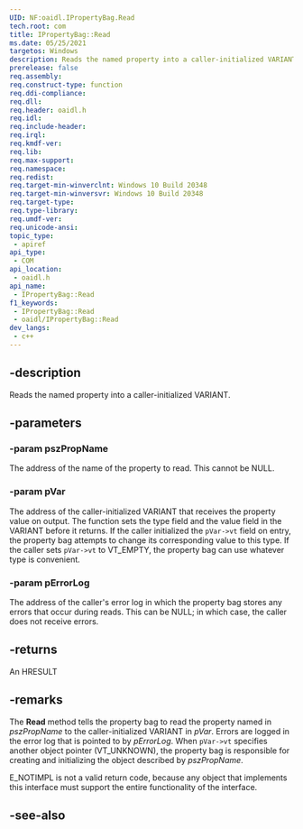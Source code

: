 ```yaml
---
UID: NF:oaidl.IPropertyBag.Read
tech.root: com
title: IPropertyBag::Read
ms.date: 05/25/2021
targetos: Windows
description: Reads the named property into a caller-initialized VARIANT.
prerelease: false
req.assembly: 
req.construct-type: function
req.ddi-compliance: 
req.dll: 
req.header: oaidl.h
req.idl: 
req.include-header: 
req.irql: 
req.kmdf-ver: 
req.lib: 
req.max-support: 
req.namespace: 
req.redist: 
req.target-min-winverclnt: Windows 10 Build 20348
req.target-min-winversvr: Windows 10 Build 20348
req.target-type: 
req.type-library: 
req.umdf-ver: 
req.unicode-ansi: 
topic_type:
 - apiref
api_type:
 - COM
api_location:
 - oaidl.h
api_name:
 - IPropertyBag::Read
f1_keywords:
 - IPropertyBag::Read
 - oaidl/IPropertyBag::Read
dev_langs:
 - c++
---
```


## -description

Reads the named property into a caller-initialized VARIANT.

## -parameters

### -param pszPropName

The address of the name of the property to read. This cannot be NULL.

### -param pVar

The address of the caller-initialized VARIANT that receives the property value on output. The function sets the type field and the value field in the VARIANT before it returns. If the caller initialized the `pVar->vt` field on entry, the property bag attempts to change its corresponding value to this type. If the caller sets `pVar->vt` to VT_EMPTY, the property bag can use whatever type is convenient.

### -param pErrorLog

The address of the caller's error log in which the property bag stores any errors that occur during reads. This can be NULL; in which case, the caller does not receive errors.

## -returns

An HRESULT

## -remarks

The **Read** method tells the property bag to read the property named in *pszPropName* to the caller-initialized VARIANT in *pVar*. Errors are logged in the error log that is pointed to by *pErrorLog*. When `pVar->vt` specifies another object pointer (VT_UNKNOWN), the property bag is responsible for creating and initializing the object described by *pszPropName*.

E_NOTIMPL is not a valid return code, because any object that implements this interface must support the entire functionality of the interface.

## -see-also

